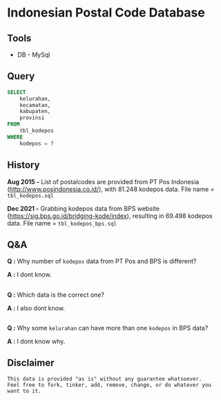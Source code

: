 Indonesian Postal Code Database 
===================

Tools
-------------------
* DB - MySql

Query
--------------------
``` sql
SELECT
	kelurahan,
	kecamatan,
	kabupaten,
	provinsi
FROM
	tbl_kodepos
WHERE
	kodepos = ?
```

History
--------------------
**Aug 2015 -** List of postalcodes are provided from PT Pos Indonesia (http://www.posindonesia.co.id/), with 81.248 kodepos data. File name = `tbl_kodepos.sql`

**Dec 2021 -** Grabbing kodepos data from BPS website (https://sig.bps.go.id/bridging-kode/index), resulting in 69.498 kodepos data. File name = `tbl_kodepos_bps.sql`


Q&A
--------------------
**Q :** Why number of `kodepos` data from PT Pos and BPS is different?

**A :** I dont know.

##

**Q :** Which data is the correct one?

**A :** I also dont know.

##


**Q :** Why some `kelurahan` can have more than one `kodepos` in BPS data?

**A :** I dont know why.



Disclaimer
--------------------
```
This data is provided "as is" without any guarantee whatsoever. 
Feel free to fork, tinker, add, remove, change, or do whatever you want to it. 
```